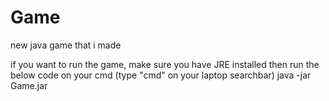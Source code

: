 # Game
new java game that i made

if you want to run the game, make sure you have JRE installed
then run the below code on your cmd (type "cmd" on your laptop searchbar)
java -jar Game.jar
